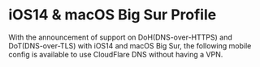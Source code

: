 # iOS14 & macOS Big Sur Profile

With the announcement of support on DoH(DNS-over-HTTPS) and DoT(DNS-over-TLS) with iOS14 and macOS Big Sur, the following mobile config is available to use CloudFlare DNS without having a VPN.
